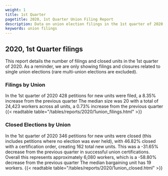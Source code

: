```yaml
---
weight: 1
title: 1st Quarter
pagetitle: 2020, 1st Quarter Union Filing Report
description: Data on union election filings in the 1st quarter of 2020
keywords: union filings
---
```


## 2020, 1st Quarter filings

This report details the number of filings and closed units in the 1st quarter of 2020. As a reminder, we are only showing filings and closures related to single union elections (rare multi-union elections are excluded).

### Filings by Union
In the 1st quarter of 2020 428 petitions for new units were filed, a 8.35% increase from the previous quarter The median size was 20 with a total of 24,423 workers across all units, a 0.73% increase from the previous quarter
{{< readtable table="/tables/reports/2020/1union_filings.html" >}}

### Closed Elections by Union
In the 1st quarter of 2020 346 petitions for new units were closed (this includes petitions where no election was ever held), with 46.82% closed with a certification order, creating 162 total new units. This was a -31.65% decrease from the previous quarter in successful union certifications. Overall this represents approximately 6,080 workers, which is a -58.80% decrease from the previous quarter The median bargaining unit has 19 workers.
{{< readtable table="/tables/reports/2020/1union_closed.html" >}}

